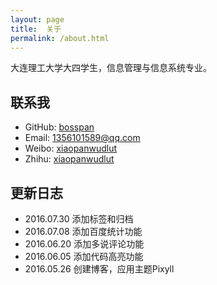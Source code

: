 ```yaml
---
layout: page
title:  关于
permalink: /about.html
---
```


大连理工大学大四学生，信息管理与信息系统专业。


## 联系我

- GitHub: [bosspan](https://github.com/bosspan)
- Email: 1356101589@qq.com
- Weibo: [xiaopanwudlut](http://weibo.com/u/5035168036)
- Zhihu: [xiaopanwudlut](https://www.zhihu.com/people/xiaopanwudlut)

## 更新日志

- 2016.07.30 添加标签和归档
- 2016.07.08 添加百度统计功能
- 2016.06.20 添加多说评论功能
- 2016.06.05 添加代码高亮功能
- 2016.05.26 创建博客，应用主题Pixyll
